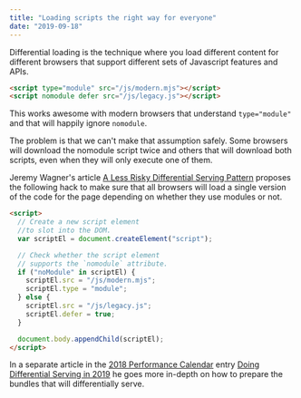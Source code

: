 ```yaml
---
title: "Loading scripts the right way for everyone"
date: "2019-09-18"
---
```


Differential loading is the technique where you load different content for different browsers that support different sets of Javascript features and APIs.

```html
<script type="module" src="/js/modern.mjs"></script>
<script nomodule defer src="/js/legacy.js"></script>
```

This works awesome with modern browsers that understand `type="module"` and that will happily ignore `nomodule`.

The problem is that we can't make that assumption safely. Some browsers will download the nomodule script twice and others that will download both scripts, even when they will only execute one of them.

Jeremy Wagner's article [A Less Risky Differential Serving Pattern](https://jeremy.codes/blog/a-less-risky-differential-serving-pattern/) proposes the following hack to make sure that all browsers will load a single version of the code for the page depending on whether they use modules or not.

```html
<script>
  // Create a new script element 
  //to slot into the DOM.
  var scriptEl = document.createElement("script");

  // Check whether the script element
  // supports the `nomodule` attribute.
  if ("noModule" in scriptEl) {
    scriptEl.src = "/js/modern.mjs";
    scriptEl.type = "module";
  } else {
    scriptEl.src = "/js/legacy.js";
    scriptEl.defer = true;
  }

  document.body.appendChild(scriptEl);
</script>
```

In a separate article in the [2018 Performance Calendar](https://calendar.perfplanet.com/2018/) entry [Doing Differential Serving in 2019](https://calendar.perfplanet.com/2018/doing-differential-serving-in-2019/) he goes more in-depth on how to prepare the bundles that will differentially serve.
